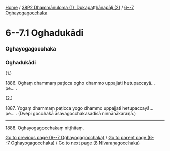 
[Home](/) / [38P2 Dhammānuloma (1), Dukapaṭṭhānapāḷi (2)](../../38P2.md) / [6--7 Oghayogagocchaka](../6--7.md)

# 6--7.1 Oghadukādi

### Oghayogagocchaka

### Oghadukādi

(1.)

1886\. Oghaṃ dhammaṃ paṭicca ogho dhammo uppajjati hetupaccayā…pe… .

(2.)

1887\. Yogaṃ dhammaṃ paṭicca yogo dhammo uppajjati hetupaccayā…pe… . (Dvepi gocchakā āsavagocchakasadisā ninnānākaraṇā.)

---

1888\. Oghayogagocchakaṃ niṭṭhitaṃ.



[Go to previous page (6--7 Oghayogagocchaka)](../6--7.md) / [Go to parent page (6--7 Oghayogagocchaka)](../6--7.md) / [Go to next page (8 Nīvaraṇagocchaka)](../8.md)


